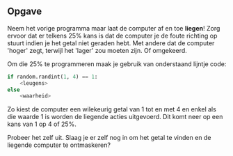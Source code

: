 ## Opgave

Neem het vorige programma maar laat de computer af en toe **liegen**! Zorg ervoor dat er telkens 25% kans is dat de computer je de foute richting op stuurt indien je het getal niet geraden hebt. Met andere dat de computer 'hoger' zegt, terwijl het 'lager' zou moeten zijn. Of omgekeerd.

Om die 25% te programmeren maak je gebruik van onderstaand lijntje code:

```python
if random.randint(1, 4) == 1:
    <leugens>
else
    <waarheid>
```

Zo kiest de computer een wilekeurig getal van 1 tot en met 4 en enkel als die waarde 1 is worden de liegende acties uitgevoerd. Dit komt neer op een kans van 1 op 4 of 25%.

Probeer het zelf uit. Slaag je er zelf nog in om het getal te vinden en de liegende computer te ontmaskeren?
